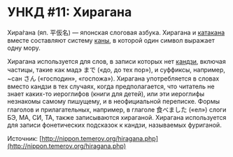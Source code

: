 # УНКД #11: Хирагана

Хира́гана (яп. 平仮名) — японская слоговая азбука. Хирагана и [катакана](http://nippon.temerov.org/katakana.php) вместе составляют систему [каны](http://nippon.temerov.org/kana.php), в которой один символ выражает одну <a>мору</a>.

Хирагана используется для слов, в записи которых нет [кандзи](http://nippon.temerov.org/kandzi.php), включая частицы, такие как мадэ まで («до, до тех пор»), и суффиксы, например, ~сан さん («господин», «госпожа»). Хирагана употребляется в словах вместо кандзи в тех случаях, когда предполагается, что читатель не знает каких-то иероглифов (книги для детей), или эти иероглифы незнакомы самому пишущему, и в неофициальной переписке. Формы глаголов и прилагательных, например, в глаголе 食べました («ел») слоги БЭ, МА, СИ, ТА, также записываются хираганой. Хирагана используется для записи фонетических подсказок к кандзи, называемых фуриганой.

Источник: [http://nippon.temerov.org/hiragana.php](http://nippon.temerov.org/hiragana.php)